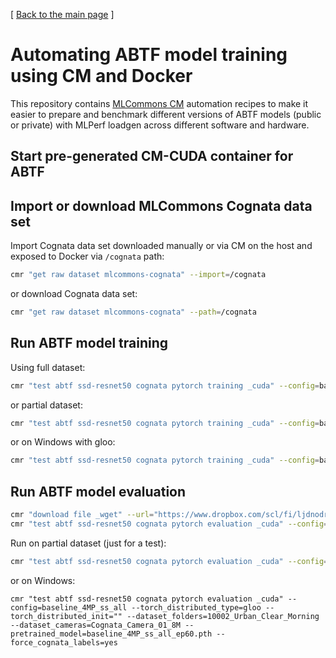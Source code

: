 [ [Back to the main page](README.md) ]

# Automating ABTF model training using CM and Docker

This repository contains [MLCommons CM](https://github.com/mlcommons/ck) automation recipes 
to make it easier to prepare and benchmark different versions of ABTF models 
(public or private) with MLPerf loadgen across different software and hardware.


## Start pre-generated CM-CUDA container for ABTF



## Import or download MLCommons Cognata data set

Import Cognata data set downloaded manually or via CM on the host and exposed to Docker via `/cognata` path:

```bash
cmr "get raw dataset mlcommons-cognata" --import=/cognata
```

or download Cognata data set:

```bash
cmr "get raw dataset mlcommons-cognata" --path=/cognata
```

## Run ABTF model training


Using full dataset:

```bash
cmr "test abtf ssd-resnet50 cognata pytorch training _cuda" --config=baseline_4MP_ss_all 
```

or partial dataset:
```bash
cmr "test abtf ssd-resnet50 cognata pytorch training _cuda" --config=baseline_4MP_ss_all --dataset_folders=10002_Urban_Clear_Morning --dataset_cameras=Cognata_Camera_01_8M
```

or on Windows with gloo:

```bash
cmr "test abtf ssd-resnet50 cognata pytorch training _cuda" --config=baseline_4MP_ss_all --torch_distributed_type=gloo --torch_distributed_init="" --dataset_folders=10002_Urban_Clear_Morning --dataset_cameras=Cognata_Camera_01_8M
```




## Run ABTF model evaluation

```bash
cmr "download file _wget" --url="https://www.dropbox.com/scl/fi/ljdnodr4buiqqwo4rgetu/baseline_4MP_ss_all_ep60.pth?rlkey=zukpgfjsxcjvf4obl64e72rf3&st=umfnx8go&dl=0" --verify_ssl=no --md5sum=75e56779443f07c25501b8e43b1b094f
cmr "test abtf ssd-resnet50 cognata pytorch evaluation _cuda" --config=baseline_4MP_ss_all --pretrained_model=baseline_4MP_ss_all_ep60.pth --force_cognata_labels=yes
```

Run on partial dataset (just for a test):
```bash
cmr "test abtf ssd-resnet50 cognata pytorch evaluation _cuda" --config=baseline_4MP_ss_all --dataset_folders=10002_Urban_Clear_Morning --dataset_cameras=Cognata_Camera_01_8M --pretrained_model=baseline_4MP_ss_all_ep60.pth --force_cognata_labels=yes
```
or on Windows:
```
cmr "test abtf ssd-resnet50 cognata pytorch evaluation _cuda" --config=baseline_4MP_ss_all --torch_distributed_type=gloo --torch_distributed_init="" --dataset_folders=10002_Urban_Clear_Morning --dataset_cameras=Cognata_Camera_01_8M --pretrained_model=baseline_4MP_ss_all_ep60.pth --force_cognata_labels=yes
```
